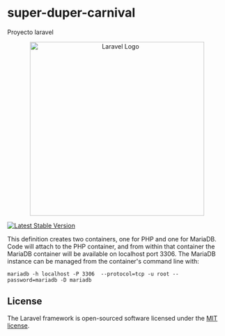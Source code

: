 # super-duper-carnival
Proyecto laravel

<p align="center"><a href="https://laravel.com" target="_blank"><img src="https://raw.githubusercontent.com/laravel/art/master/logo-lockup/5%20SVG/2%20CMYK/1%20Full%20Color/laravel-logolockup-cmyk-red.svg" width="400" alt="Laravel Logo"></a></p>
<a href="https://packagist.org/packages/laravel/framework"><img src="https://img.shields.io/packagist/v/laravel/framework" alt="Latest Stable Version"></a>

This definition creates two containers, one for PHP and one for MariaDB. Code will attach to the PHP container, and from within that container the MariaDB container will be available on localhost port 3306. The MariaDB instance can be managed from the container's command line with:
```
mariadb -h localhost -P 3306  --protocol=tcp -u root --password=mariadb -D mariadb
```

## License

The Laravel framework is open-sourced software licensed under the [MIT license](https://opensource.org/licenses/MIT).
